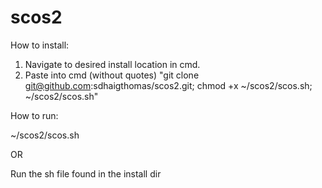 # scos2                  
How to install:
1) Navigate to desired install location in cmd.
2) Paste into cmd (without quotes) "git clone git@github.com:sdhaigthomas/scos2.git; chmod +x ~/scos2/scos.sh; ~/scos2/scos.sh"

How to run:

~/scos2/scos.sh

OR

Run the sh file found in the install dir

